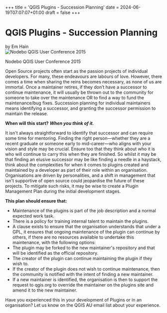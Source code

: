 +++
title = 'QGIS Plugins - Succession Planning'
date = 2024-06-19T07:07:07+01:00
draft = false
+++

# QGIS Plugins - Succession Planning  
by Em Hain  
![Nodebo QGIS User Conference 2015](/images/nodebo.png)
<figcaption>Nodebo QGIS User Conference 2015

Open Source projects often start as the passion projects of individual developers. For many, these endeavours are labours of love. However, there comes a time when sharing the reins becomes necessary, as none of us are immortal.
Once a maintainer retires, if they don’t have a successor to continue maintenance, it will usually be thrown out to the community for someone to take over the maintenance OR to find a way to fund the maintenance/bug fixes. 
Succession planning for individual maintainers means identifying a successor, and granting the successor permission to maintain the release. 

**When will this start?** ***When you think of it.***

It isn't always straightforward to identify that successor and can require some time for  mentoring. Finding the right person—whether they are a recent graduate or someone early to mid-career—who aligns with your vision and style may be crucial. Ensure too that they think about who it is who will continue to carry this when they are finished. 
So whilst it may be that finding an elusive successor may be like finding a needle in a haystack, think about the complexities for when it comes to plugins created and maintained by a developer as part of their role within an organisation. 
Organisations are driven by personalities, and a shift in management that isn't supportive of open source could jeopardise the future of these projects. To mitigate such risks, it may be wise to create a Plugin Management Plan during the initial development stages. 

**This plan should ensure that:**
- Maintenance of the plugins is part of the job description and a normal expected work task.
- There is a policy for training internal talent to maintain the plugins.
- A clause exists to ensure that the organisation understands that under a GPL, it ensures that ongoing maintenance of the plugin can continue by others, if there are no resources available to undertake this maintenance, with the following options:
- The plugin may be forked to the new maintainer's repository and that will be identified as the official repository. 
- The creator of the plugin can continue maintaining the plugin if they wish to.
- If the creator of the plugin does not wish to continue maintenance, then the community is notified with the intent of finding a new maintainer.
- If a new maintainer is identified, the organisation is then to support the request to qgis.org to override the maintainer on the plugins site and amend it to the new maintainer.

Have you experienced this in your development of Plugins or in an organisation? Let us know on the QGIS AU email list about your experience. 
